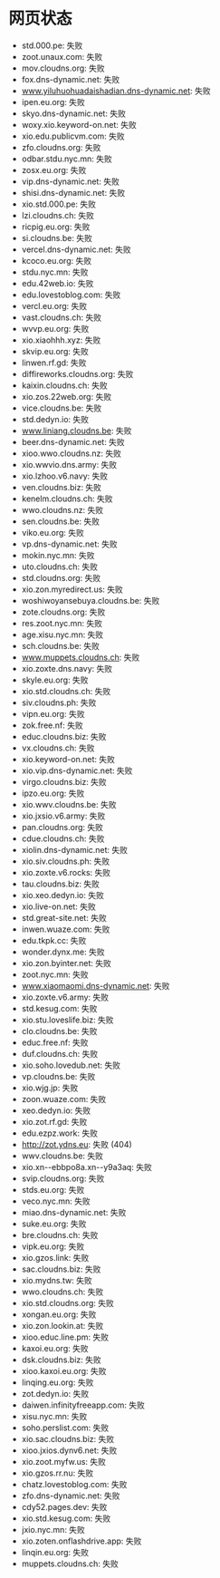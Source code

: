 # 网页状态
- std.000.pe: 失败
- zoot.unaux.com: 失败
- mov.cloudns.org: 失败
- fox.dns-dynamic.net: 失败
- www.yiluhuohuadaishadian.dns-dynamic.net: 失败
- ipen.eu.org: 失败
- skyo.dns-dynamic.net: 失败
- woxy.xio.keyword-on.net: 失败
- xio.edu.publicvm.com: 失败
- zfo.cloudns.org: 失败
- odbar.stdu.nyc.mn: 失败
- zosx.eu.org: 失败
- vip.dns-dynamic.net: 失败
- shisi.dns-dynamic.net: 失败
- xio.std.000.pe: 失败
- lzi.cloudns.ch: 失败
- ricpig.eu.org: 失败
- si.cloudns.be: 失败
- vercel.dns-dynamic.net: 失败
- kcoco.eu.org: 失败
- stdu.nyc.mn: 失败
- edu.42web.io: 失败
- edu.lovestoblog.com: 失败
- vercl.eu.org: 失败
- vast.cloudns.ch: 失败
- wvvp.eu.org: 失败
- xio.xiaohhh.xyz: 失败
- skvip.eu.org: 失败
- linwen.rf.gd: 失败
- diffireworks.cloudns.org: 失败
- kaixin.cloudns.ch: 失败
- xio.zos.22web.org: 失败
- vice.cloudns.be: 失败
- std.dedyn.io: 失败
- www.liniang.cloudns.be: 失败
- beer.dns-dynamic.net: 失败
- xioo.wwo.cloudns.nz: 失败
- xio.wwvio.dns.army: 失败
- xio.lzhoo.v6.navy: 失败
- ven.cloudns.biz: 失败
- kenelm.cloudns.ch: 失败
- wwo.cloudns.nz: 失败
- sen.cloudns.be: 失败
- viko.eu.org: 失败
- vp.dns-dynamic.net: 失败
- mokin.nyc.mn: 失败
- uto.cloudns.ch: 失败
- std.cloudns.org: 失败
- xio.zon.myredirect.us: 失败
- woshiwoyansebuya.cloudns.be: 失败
- zote.cloudns.org: 失败
- res.zoot.nyc.mn: 失败
- age.xisu.nyc.mn: 失败
- sch.cloudns.be: 失败
- www.muppets.cloudns.ch: 失败
- xio.zoxte.dns.navy: 失败
- skyle.eu.org: 失败
- xio.std.cloudns.ch: 失败
- siv.cloudns.ph: 失败
- vipn.eu.org: 失败
- zok.free.nf: 失败
- educ.cloudns.biz: 失败
- vx.cloudns.ch: 失败
- xio.keyword-on.net: 失败
- xio.vip.dns-dynamic.net: 失败
- virgo.cloudns.biz: 失败
- ipzo.eu.org: 失败
- xio.wwv.cloudns.be: 失败
- xio.jxsio.v6.army: 失败
- pan.cloudns.org: 失败
- cdue.cloudns.ch: 失败
- xiolin.dns-dynamic.net: 失败
- xio.siv.cloudns.ph: 失败
- xio.zoxte.v6.rocks: 失败
- tau.cloudns.biz: 失败
- xio.xeo.dedyn.io: 失败
- xio.live-on.net: 失败
- std.great-site.net: 失败
- inwen.wuaze.com: 失败
- edu.tkpk.cc: 失败
- wonder.dynx.me: 失败
- xio.zon.byinter.net: 失败
- zoot.nyc.mn: 失败
- www.xiaomaomi.dns-dynamic.net: 失败
- xio.zoxte.v6.army: 失败
- std.kesug.com: 失败
- xio.stu.loveslife.biz: 失败
- clo.cloudns.be: 失败
- educ.free.nf: 失败
- duf.cloudns.ch: 失败
- xio.soho.lovedub.net: 失败
- vp.cloudns.be: 失败
- xio.wjg.jp: 失败
- zoon.wuaze.com: 失败
- xeo.dedyn.io: 失败
- xio.zot.rf.gd: 失败
- edu.ezpz.work: 失败
- http://zot.ydns.eu: 失败 (404)
- wwv.cloudns.be: 失败
- xio.xn--ebbpo8a.xn--y9a3aq: 失败
- svip.cloudns.org: 失败
- stds.eu.org: 失败
- veco.nyc.mn: 失败
- miao.dns-dynamic.net: 失败
- suke.eu.org: 失败
- bre.cloudns.ch: 失败
- vipk.eu.org: 失败
- xio.gzos.link: 失败
- sac.cloudns.biz: 失败
- xio.mydns.tw: 失败
- wwo.cloudns.ch: 失败
- xio.std.cloudns.org: 失败
- xongan.eu.org: 失败
- xio.zon.lookin.at: 失败
- xioo.educ.line.pm: 失败
- kaxoi.eu.org: 失败
- dsk.cloudns.biz: 失败
- xioo.kaxoi.eu.org: 失败
- linqing.eu.org: 失败
- zot.dedyn.io: 失败
- daiwen.infinityfreeapp.com: 失败
- xisu.nyc.mn: 失败
- soho.perslist.com: 失败
- xio.sac.cloudns.biz: 失败
- xioo.jxios.dynv6.net: 失败
- xio.zoot.myfw.us: 失败
- xio.gzos.rr.nu: 失败
- chatz.lovestoblog.com: 失败
- zfo.dns-dynamic.net: 失败
- cdy52.pages.dev: 失败
- xio.std.kesug.com: 失败
- jxio.nyc.mn: 失败
- xio.zoten.onflashdrive.app: 失败
- linqin.eu.org: 失败
- muppets.cloudns.ch: 失败
